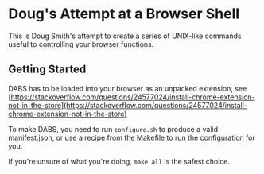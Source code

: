 # Doug's Attempt at a Browser Shell

This is Doug Smith's attempt to create a series of UNIX-like commands
useful to controlling your browser functions.

## Getting Started

DABS has to be loaded into your browser as an unpacked extension, see 
[https://stackoverflow.com/questions/24577024/install-chrome-extension-not-in-the-store](https://stackoverflow.com/questions/24577024/install-chrome-extension-not-in-the-store)

To make DABS, you need to run `configure.sh` to produce a valid manifest.json, or use a recipe from the Makefile to run the configuration
for you.

If you're unsure of what you're doing, `make all` is the safest
choice.

